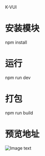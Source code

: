 K-VUI

# 安装模块
npm install

# 运行
npm run dev

# 打包
npm run build

# 预览地址
![Image text](http://www.yinkaiyan.cn/images/1548157175.png)
